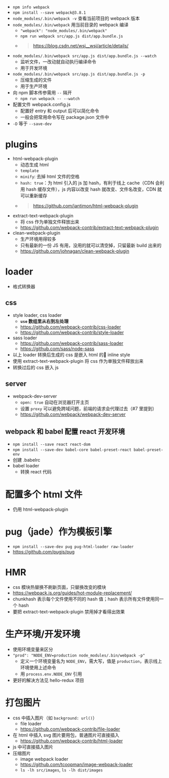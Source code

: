 - `npm info webpack`
- `npm install --save webpack@3.8.1`
- `node_modules/.bin/webpack -v` 查看当前项目的 webpack 版本
- `node_modules/.bin/webpack` 用当前目录的 webpack 编译
    - `"webpack": "node_modules/.bin/webpack"`
    - `npm run webpack src/app.js dist/app.bundle.js`
    - > https://blog.csdn.net/wsj__wsj/article/details/
- `node_modules/.bin/webpack src/app.js dist/app.bundle.js --watch`
    - 监听文件，一改动就自动执行编译命令
    - 用于开发环境
- `node_modules/.bin/webpack src/app.js dist/app.bundle.js -p` 
    - 压缩生成的文件
    - 用于生产环境
- 向 npm 脚本传参需用 `--` 隔开
    - `npm run webpack -- --watch`
- 配置文件 webpack.config.js
    - 配置好 entry 和 output 后可以简化命令
    - 一般会把常用命令写在 package.json 文件中
- `-D` 等于 `--save-dev`
# plugins
- html-webpack-plugin
    - 动态生成 html
    - `template`
    - `minify`: 去掉 html 文件的空格
    - `hash: true`：为 html 引入的 js 加 hash，有利于线上 cache（CDN 会利用 hash 缓存文件），js 内容以改变 hash 就改变、文件名改变，CDN 就可以重新缓存
    - > https://github.com/jantimon/html-webpack-plugin
- extract-text-webpack-plugin
    - 将 css 作为单独文件释放出来
    - https://github.com/webpack-contrib/extract-text-webpack-plugin
- clean-webpack-plugin
    - 生产环境用得较多
    - 只有最新的一份 JS 有用，没用的就可以清空掉，只留最新 build 出来的
    - https://github.com/johnagan/clean-webpack-plugin
# loader
- 格式转换器
## css
- style loader, css loader
    - **`use` 数组里从右到左处理**
    - https://github.com/webpack-contrib/css-loader
    - https://github.com/webpack-contrib/style-loader
- sass loader
    - https://github.com/webpack-contrib/sass-loader
    - https://github.com/sass/node-sass
- 以上 loader 转换后生成的 css 是嵌入 html 的 inline style
- 使用 extract-text-webpack-plugin 将 css 作为单独文件释放出来
- 转换过后的 css 嵌入 js
## server
- webpack-dev-server
    - `open: true` 自动在浏览器打开主页
    - 设置 `proxy` 可以避免跨域问题，前端的请求会代理过去（#7 里提到）
    - https://github.com/webpack/webpack-dev-server
## webpack 和 babel 配置 react 开发环境 
- `npm install --save react react-dom`
- `npm install --save-dev babel-core babel-preset-react babel-preset-env`
- 创建 .babelrc
- babel loader
    - 转换 react 代码
# 配置多个 html 文件
- 仍用 html-webpack-plugin
# pug（jade）作为模板引擎
- `npm install --save-dev pug pug-html-loader raw-loader`
- https://github.com/pugjs/pug
# HMR
- css 模块热替换不刷新页面，只替换改变的模块
- https://webpack.js.org/guides/hot-module-replacement/
- chunkhash 表示每个文件使用不同的 hash 值；hash 表示所有文件使用同一个 hash
- 要把 extract-text-webpack-plugin 禁用掉才看得出效果
# 生产环境/开发环境
- 使用环境变量来区分
- `"prod": "NODE_ENV=production node_modules/.bin/webpack -p"`
    - 定义一个环境变量名为 `NODE_ENV`，需大写，值是 `production`，表示线上环境使用上述命令
    - 用 `process.env.NODE_ENV` 引用
- 更好的解决方法见 hello-redux 项目
# 打包图片
- css 中插入图片（如 `background: url()`）
    - file loader
    - https://github.com/webpack-contrib/file-loader
- 在 html 中插入 svg 图片要用包，普通图片可直接插入
    - https://github.com/webpack-contrib/html-loader
- js 中可直接插入图片
- 压缩图片
    - image webpack loader
    - https://github.com/tcoopman/image-webpack-loader
    - `ls -lh src/images`, `ls -lh dist/images`